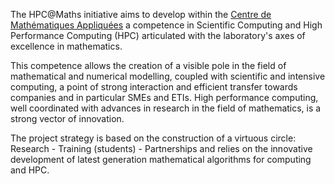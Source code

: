 The HPC@Maths initiative aims to develop within the [Centre de Mathématiques Appliquées](https://portail.polytechnique.edu/cmap) a competence in Scientific Computing and High Performance Computing (HPC) articulated with the laboratory's axes of excellence in mathematics.

This competence allows the creation of a visible pole in the field of mathematical and numerical modelling, coupled with scientific and intensive computing, a point of strong interaction and efficient transfer towards companies and in particular SMEs and ETIs. High performance computing, well coordinated with advances in research in the field of mathematics, is a strong vector of innovation.

The project strategy is based on the construction of a virtuous circle: Research - Training (students) - Partnerships and relies on the innovative development of latest generation mathematical algorithms for computing and HPC.
